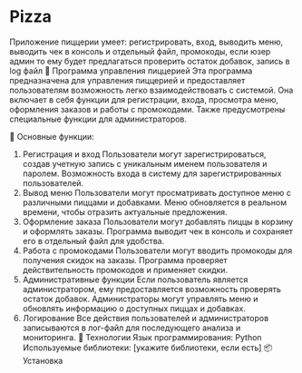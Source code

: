 # Pizza
Приложение пиццерии умеет: регистрировать, вход, выводить меню, выводить чек в консоль и отдельный файл, промокоды, если юзер админ то ему будет предлагаться проверить остаток добавок, запись в log файл
🍕 Программа управления пиццерией
Эта программа предназначена для управления пиццерией и предоставляет пользователям возможность легко взаимодействовать с системой. Она включает в себя функции для регистрации, входа, просмотра меню, оформления заказов и работы с промокодами. Также предусмотрены специальные функции для администраторов.

🚀 Основные функции:
1. Регистрация и вход
Пользователи могут зарегистрироваться, создав учетную запись с уникальным именем пользователя и паролем.
Возможность входа в систему для зарегистрированных пользователей.
2. Вывод меню
Пользователи могут просматривать доступное меню с различными пиццами и добавками.
Меню обновляется в реальном времени, чтобы отразить актуальные предложения.
3. Оформление заказа
Пользователи могут добавлять пиццы в корзину и оформлять заказы.
Программа выводит чек в консоль и сохраняет его в отдельный файл для удобства.
4. Работа с промокодами
Пользователи могут вводить промокоды для получения скидок на заказы.
Программа проверяет действительность промокодов и применяет скидки.
5. Административные функции
Если пользователь является администратором, ему предоставляется возможность проверять остаток добавок.
Администраторы могут управлять меню и обновлять информацию о доступных пиццах и добавках.
6. Логирование
Все действия пользователей и администраторов записываются в лог-файл для последующего анализа и мониторинга.
📁 Технологии
Язык программирования: Python
Используемые библиотеки: [укажите библиотеки, если есть]
📦 Установка
